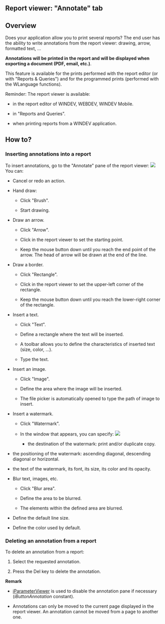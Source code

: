 


## Report viewer: "Annotate" tab
			



<a name="NOTE1"></a>
<a name="NOTE1_1"></a>


## Overview
<a name="overview_ELTTEXTE000147"></a>
Does your application allow you to print several reports? The end user has the ability to write annotations from the report viewer: drawing, arrow, formatted text, ...

**Annotations will be printed in the report and will be displayed when exporting a document (PDF, email, etc.)**.

This feature is available for the prints performed with the report editor (or with "Reports & Queries") and for the programmed prints (performed with the WLanguage functions).

Reminder: The report viewer is available: 

- in the report editor of WINDEV, WEBDEV, WINDEV Mobile. 

- in "Reports and Queries".

- when printing reports from a WINDEV application. 




<a name="NOTE2"></a>
<a name="NOTE2_1"></a>


## How to?
<a name="how_ELTTEXTE000171"></a>


### Inserting annotations into a report
<a name="inserting_annotations_into_report_ELTPARAGRAPHE000030"></a>

To insert annotations, go to the "Annotate" pane of the report viewer: 
![](https://doc.pcsoft.fr/en-US/images/image.awp?langid=3&name=Volet_Apercu_Annoter.gif)
You can:

- Cancel or redo an action.

- Hand draw: 

	- Click "Brush". 

	- Start drawing.




- Draw an arrow. 

	- Click "Arrow". 

	- Click in the report viewer to set the starting point.

	- Keep the mouse button down until you reach the end point of the arrow. The head of arrow will be drawn at the end of the line.




- Draw a border. 

	- Click "Rectangle". 

	- Click in the report viewer to set the upper-left corner of the rectangle.

	- Keep the mouse button down until you reach the lower-right corner of the rectangle. 




- Insert a text. 

	- Click "Text". 

	- Define a rectangle where the text will be inserted. 

	- A toolbar allows you to define the characteristics of inserted text (size, color, ...).

	- Type the text. 




- Insert an image. 

	- Click "Image". 

	- Define the area where the image will be inserted.

	- The file picker is automatically opened to type the path of image to insert.




- Insert a watermark. 

	- Click "Watermark". 

	- In the window that appears, you can specify: 
![](https://doc.pcsoft.fr/en-US/images/image.awp?langid=3&name=Fen_Filigrane.gif&type=thumb)


		- the destination of the watermark: print and/or duplicate copy. 

- the positioning of the watermark: ascending diagonal, descending diagonal or horizontal. 

- the text of the watermark, its font, its size, its color and its opacity. 

- Blur text, images, etc.

	- Click "Blur area". 

	- Define the area to be blurred. 

	- The elements within the defined area are blurred.




- Define the default line size. 

- Define the color used by default.



<a name="NOTE2_2"></a>


### Deleting an annotation from a report
<a name="deleting_annotation_from_report_ELTPARAGRAPHE000086"></a>

To delete an annotation from a report:

1. Select the requested annotation.

2. Press the Del key to delete the annotation.




**Remark**

- [iParameterViewer](../WDLang5/1000024634.md) is used to disable the annotation pane if necessary (*iButtonAnnotation* constant).

- Annotations can only be moved to the current page displayed in the report viewer. An annotation cannot be moved from a page to another one.





